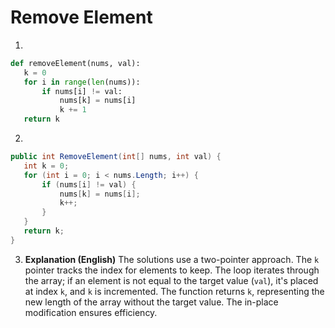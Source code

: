 # Remove Element

1.
 ```python
def removeElement(nums, val):
    k = 0
    for i in range(len(nums)):
        if nums[i] != val:
            nums[k] = nums[i]
            k += 1
    return k
```

2.
 ```csharp
public int RemoveElement(int[] nums, int val) {
    int k = 0;
    for (int i = 0; i < nums.Length; i++) {
        if (nums[i] != val) {
            nums[k] = nums[i];
            k++;
        }
    }
    return k;
}
```

3. **Explanation (English)** The solutions use a two-pointer approach.  The `k` pointer tracks the index for elements to keep. The loop iterates through the array; if an element is not equal to the target value (`val`), it's placed at index `k`, and `k` is incremented. The function returns `k`, representing the new length of the array without the target value.  The in-place modification ensures efficiency.
	